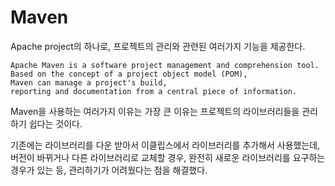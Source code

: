 # Maven
 Apache project의 하나로, 프로젝트의 관리와 관련된 여러가지 기능을 제공한다.
```
Apache Maven is a software project management and comprehension tool.
Based on the concept of a project object model (POM),
Maven can manage a project's build,
reporting and documentation from a central piece of information.
```
Maven을 사용하는 여러가지 이유는 가장 큰 이유는 프로젝트의 라이브러리들을 관리하기 쉽다는 것이다.

기존에는 라이브러리를 다운 받아서 이클립스에서 라이브러리를 추가해서 사용했는데, 버전이 바뀌거나 다른 라이브러리로 교체할 경우, 완전히 새로운 라이브러리를 요구하는 경우가 있는 등, 관리하기가 어려웠다는 점을 해결했다.

